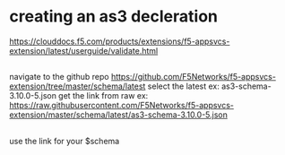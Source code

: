 # creating an as3 decleration 
https://clouddocs.f5.com/products/extensions/f5-appsvcs-extension/latest/userguide/validate.html
##
navigate to the github repo
https://github.com/F5Networks/f5-appsvcs-extension/tree/master/schema/latest
select the latest 
ex: as3-schema-3.10.0-5.json
get the link from raw
ex: https://raw.githubusercontent.com/F5Networks/f5-appsvcs-extension/master/schema/latest/as3-schema-3.10.0-5.json
##
use the link for your $schema
